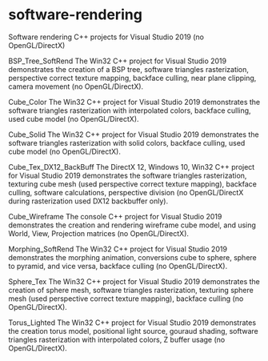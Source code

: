 # software-rendering
Software rendering C++ projects for Visual Studio 2019 (no OpenGL/DirectX)

BSP_Tree_SoftRend The Win32 C++ project for Visual Studio 2019 demonstrates the creation of a BSP tree, software triangles rasterization, perspective correct texture mapping, backface culling, near plane clipping, camera movement (no OpenGL/DirectX).

Cube_Color The Win32 C++ project for Visual Studio 2019 demonstrates the software triangles rasterization with interpolated colors, backface culling, used cube model (no OpenGL/DirectX).

Cube_Solid The Win32 C++ project for Visual Studio 2019 demonstrates the software triangles rasterization with solid colors, backface culling, used cube model (no OpenGL/DirectX).

Cube_Tex_DX12_BackBuff The DirectX 12, Windows 10, Win32 C++ project for Visual Studio 2019 demonstrates the software triangles rasterization, texturing cube mesh (used perspective correct texture mapping), backface culling, software calculations, perspective division (no OpenGL/DirectX during rasterization used DX12 backbuffer only).

Cube_Wireframe The console C++ project for Visual Studio 2019 demonstrates the creation and rendering wireframe cube model, and using World, View, Projection matrices (no OpenGL/DirectX).

Morphing_SoftRend The Win32 C++ project for Visual Studio 2019 demonstrates the morphing animation, conversions cube to sphere, sphere to pyramid, and vice versa, backface culling (no OpenGL/DirectX).

Sphere_Tex The Win32 C++ project for Visual Studio 2019 demonstrates the creation of sphere mesh, software triangles rasterization, texturing sphere mesh (used perspective correct texture mapping), backface culling (no OpenGL/DirectX).

Torus_Lighted The Win32 C++ project for Visual Studio 2019 demonstrates the creation torus model, positional light source, gouraud shading, software triangles rasterization with interpolated colors, Z buffer usage (no OpenGL/DirectX).
